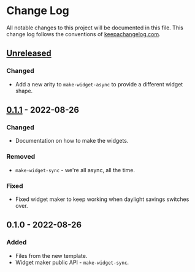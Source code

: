 # Change Log
All notable changes to this project will be documented in this file. This change log follows the conventions of [keepachangelog.com](http://keepachangelog.com/).

## [Unreleased]
### Changed
- Add a new arity to `make-widget-async` to provide a different widget shape.

## [0.1.1] - 2022-08-26
### Changed
- Documentation on how to make the widgets.

### Removed
- `make-widget-sync` - we're all async, all the time.

### Fixed
- Fixed widget maker to keep working when daylight savings switches over.

## 0.1.0 - 2022-08-26
### Added
- Files from the new template.
- Widget maker public API - `make-widget-sync`.

[Unreleased]: https://sourcehost.site/your-name/fakeflix-schema/compare/0.1.1...HEAD
[0.1.1]: https://sourcehost.site/your-name/fakeflix-schema/compare/0.1.0...0.1.1
